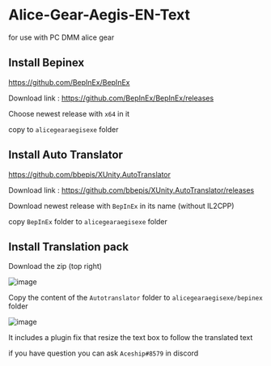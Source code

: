 # Alice-Gear-Aegis-EN-Text

for use with PC DMM alice gear

## Install Bepinex
https://github.com/BepInEx/BepInEx

Download link : https://github.com/BepInEx/BepInEx/releases

Choose newest release with `x64` in it 

copy to `alicegearaegisexe` folder 


## Install Auto Translator 

https://github.com/bbepis/XUnity.AutoTranslator

Download link : https://github.com/bbepis/XUnity.AutoTranslator/releases

Download newest release with `BepInEx` in its name (without IL2CPP)

copy `BepInEx` folder to `alicegearaegisexe` folder 


## Install Translation pack
Download the zip (top right)

![image](https://user-images.githubusercontent.com/5337323/152658874-7564d4da-c2c5-4f36-ba99-4a6fc5d96327.png)


Copy the content of the  `Autotranslator` folder to `alicegearaegisexe/bepinex` folder 

![image](https://user-images.githubusercontent.com/5337323/152658920-e87b5a20-7525-4394-bb90-6be607572284.png)


It includes a plugin fix that resize the text box to follow the translated text

if you have question you can ask `Aceship#8579` in discord 
